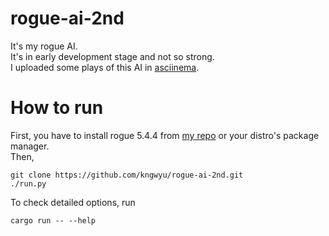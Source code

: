 # rogue-ai-2nd
It's my rogue AI.  
It's in early development stage and not so strong.  
I uploaded some plays of this AI in [asciinema](https://asciinema.org/~kngwyu).

# How to run
First, you have to install rogue 5.4.4 from [my repo](https://github.com/kngwyu/rogue5.4.4) or your distro's package manager.  
Then, 
``` shell
git clone https://github.com/kngwyu/rogue-ai-2nd.git
./run.py
```

To check detailed options, run
``` shell
cargo run -- --help
```

